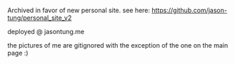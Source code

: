 Archived in favor of new personal site. see here: https://github.com/jason-tung/personal_site_v2

deployed @ jasontung.me 

the pictures of me are gitignored with the exception of the one on the main page :)
